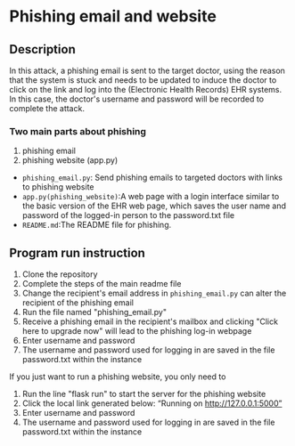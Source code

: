 # Phishing email and website

## Description
In this attack, a phishing email is sent to the target doctor, using the reason that the system is stuck and needs to be updated to induce the doctor to click on the link and log into the (Electronic Health Records) EHR systems. In this case, the doctor's username and password will be recorded to complete the attack.

### Two main parts about phishing
1. phishing email
2. phishing website (app.py)

- `phishing_email.py`: Send phishing emails to targeted doctors with links to phishing website
- `app.py(phishing_website)`:A web page with a login interface similar to the basic version of the EHR web page, which saves the user name and password of the logged-in person to the password.txt file
- `README.md`:The README file for phishing.

## Program run instruction
1. Clone the repository
2. Complete the steps of the main readme file
3. Change the recipient's email address in `phishing_email.py` can alter the recipient of the phishing email
4. Run the file named "phishing_email.py"
5. Receive a phishing email in the recipient's mailbox and clicking "Click here to upgrade now" will lead to the phishing log-in webpage
6. Enter username and password
7. The username and password used for logging in are saved in the file password.txt within the instance

If you just want to run a phishing website, you only need to 
1. Run the line "flask run" to start the server for the phishing website
2. Click the local link generated below: “Running on http://127.0.0.1:5000”
7. Enter username and password
8. The username and password used for logging in are saved in the file password.txt within the instance
